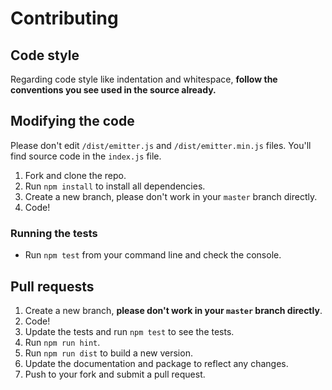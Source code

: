 # Contributing

## Code style
Regarding code style like indentation and whitespace, **follow the conventions you see used in the source already.**

## Modifying the code

Please don't edit `/dist/emitter.js` and `/dist/emitter.min.js` files. You'll find source code in the `index.js` file.

1. Fork and clone the repo.
2. Run `npm install` to install all dependencies.
3. Create a new branch, please don't work in your `master` branch directly.
4. Code!

### Running the tests

- Run `npm test` from your command line and check the console.

## Pull requests

1. Create a new branch, **please don't work in your `master` branch directly**.
2. Code!
3. Update the tests and run `npm test` to see the tests.
4. Run `npm run hint`.
5. Run `npm run dist` to build a new version.
6. Update the documentation and package to reflect any changes.
7. Push to your fork and submit a pull request.